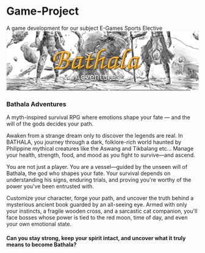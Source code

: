 # Game-Project
A game development for our subject E-Games Sports Elective
![](Bathala.png)

### Bathala Adventures

A myth-inspired survival RPG where emotions shape your fate — and the will of the gods decides your path. 

Awaken from a strange dream only to discover the legends are real. In BATHALA, you journey through a dark, folklore-rich world haunted by Philippine mythical creatures like the Aswang and Tikbalang etc... Manage your health, strength, food, and mood as you fight to survive—and ascend. 

You are not just a player. You are a vessel—guided by the unseen will of Bathala, the god who shapes your fate. Your survival depends on understanding his signs, enduring trials, and proving you're worthy of the power you've been entrusted with. 

Customize your character, forge your path, and uncover the truth behind a mysterious ancient book guarded by an all-seeing eye. Armed with only your instincts, a fragile wooden cross, and a sarcastic cat companion, you'll face bosses whose power is tied to the red moon, time of day, and even your own emotional state. 

#### Can you stay strong, keep your spirit intact, and uncover what it truly means to become Bathala?
